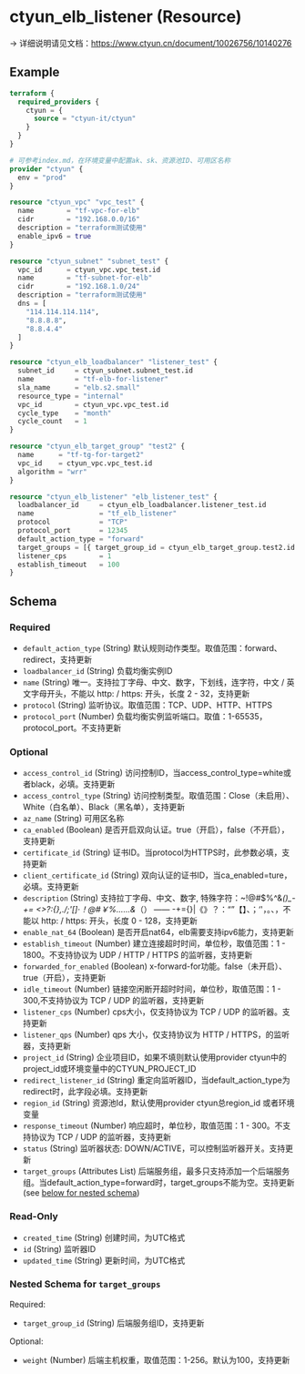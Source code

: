 # ctyun_elb_listener (Resource)
-> 详细说明请见文档：https://www.ctyun.cn/document/10026756/10140276



## Example

```terraform
terraform {
  required_providers {
    ctyun = {
      source = "ctyun-it/ctyun"
    }
  }
}

# 可参考index.md，在环境变量中配置ak、sk、资源池ID、可用区名称
provider "ctyun" {
  env = "prod"
}

resource "ctyun_vpc" "vpc_test" {
  name        = "tf-vpc-for-elb"
  cidr        = "192.168.0.0/16"
  description = "terraform测试使用"
  enable_ipv6 = true
}

resource "ctyun_subnet" "subnet_test" {
  vpc_id      = ctyun_vpc.vpc_test.id
  name        = "tf-subnet-for-elb"
  cidr        = "192.168.1.0/24"
  description = "terraform测试使用"
  dns = [
    "114.114.114.114",
    "8.8.8.8",
    "8.8.4.4"
  ]
}

resource "ctyun_elb_loadbalancer" "listener_test" {
  subnet_id     = ctyun_subnet.subnet_test.id
  name          = "tf-elb-for-listener"
  sla_name      = "elb.s2.small"
  resource_type = "internal"
  vpc_id        = ctyun_vpc.vpc_test.id
  cycle_type    = "month"
  cycle_count   = 1
}

resource "ctyun_elb_target_group" "test2" {
  name      = "tf-tg-for-target2"
  vpc_id    = ctyun_vpc.vpc_test.id
  algorithm = "wrr"
}

resource "ctyun_elb_listener" "elb_listener_test" {
  loadbalancer_id     = ctyun_elb_loadbalancer.listener_test.id
  name                = "tf_elb_listener"
  protocol            = "TCP"
  protocol_port       = 12345
  default_action_type = "forward"
  target_groups = [{ target_group_id = ctyun_elb_target_group.test2.id }]
  listener_cps        = 1
  establish_timeout   = 100
}
```

<!-- schema generated by tfplugindocs -->
## Schema

### Required

- `default_action_type` (String) 默认规则动作类型。取值范围：forward、redirect，支持更新
- `loadbalancer_id` (String) 负载均衡实例ID
- `name` (String) 唯一。支持拉丁字母、中文、数字，下划线，连字符，中文 / 英文字母开头，不能以 http: / https: 开头，长度 2 - 32，支持更新
- `protocol` (String) 监听协议。取值范围：TCP、UDP、HTTP、HTTPS
- `protocol_port` (Number) 负载均衡实例监听端口。取值：1-65535，protocol_port。不支持更新

### Optional

- `access_control_id` (String) 访问控制ID，当access_control_type=white或者black，必填。支持更新
- `access_control_type` (String) 访问控制类型。取值范围：Close（未启用）、White（白名单）、Black（黑名单），支持更新
- `az_name` (String) 可用区名称
- `ca_enabled` (Boolean) 是否开启双向认证。true（开启），false（不开启），支持更新
- `certificate_id` (String) 证书ID。当protocol为HTTPS时，此参数必填，支持更新
- `client_certificate_id` (String) 双向认证的证书ID，当ca_enabled=ture，必填。支持更新
- `description` (String) 支持拉丁字母、中文、数字, 特殊字符：~!@#$%^&*()_-+= <>?:{},./;'[]·！@#￥%……&*（） —— -+={}\|《》？：“”【】、；‘'，。、，不能以 http: / https: 开头，长度 0 - 128，支持更新
- `enable_nat_64` (Boolean) 是否开启nat64，elb需要支持ipv6能力，支持更新
- `establish_timeout` (Number) 建立连接超时时间，单位秒，取值范围：1 - 1800。不支持协议为 UDP / HTTP / HTTPS 的监听器，支持更新
- `forwarded_for_enabled` (Boolean) x-forward-for功能。false（未开启）、true（开启），支持更新
- `idle_timeout` (Number) 链接空闲断开超时时间，单位秒，取值范围：1 - 300,不支持协议为 TCP / UDP 的监听器，支持更新
- `listener_cps` (Number) cps大小，仅支持协议为 TCP / UDP 的监听器。支持更新
- `listener_qps` (Number) qps 大小，仅支持协议为 HTTP / HTTPS，的监听器，支持更新
- `project_id` (String) 企业项目ID，如果不填则默认使用provider ctyun中的project_id或环境变量中的CTYUN_PROJECT_ID
- `redirect_listener_id` (String) 重定向监听器ID，当default_action_type为redirect时，此字段必填。支持更新
- `region_id` (String) 资源池Id，默认使用provider ctyun总region_id 或者环境变量
- `response_timeout` (Number) 响应超时，单位秒，取值范围：1 - 300。不支持协议为 TCP / UDP 的监听器，支持更新
- `status` (String) 监听器状态: DOWN/ACTIVE，可以控制监听器开关。支持更新
- `target_groups` (Attributes List) 后端服务组，最多只支持添加一个后端服务组。当default_action_type=forward时，target_groups不能为空。支持更新 (see [below for nested schema](#nestedatt--target_groups))

### Read-Only

- `created_time` (String) 创建时间，为UTC格式
- `id` (String) 监听器ID
- `updated_time` (String) 更新时间，为UTC格式

<a id="nestedatt--target_groups"></a>
### Nested Schema for `target_groups`

Required:

- `target_group_id` (String) 后端服务组ID，支持更新

Optional:

- `weight` (Number) 后端主机权重，取值范围：1-256。默认为100，支持更新